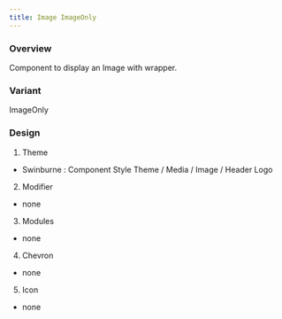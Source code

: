 ```yaml
---
title: Image ImageOnly
---
```

### Overview
  Component to display an Image with wrapper.
### Variant 
 ImageOnly
### Design
1. Theme
 * Swinburne : Component Style Theme / Media / Image / Header Logo
2. Modifier
 * none
3. Modules
 * none
4. Chevron
 * none
5. Icon
 * none
